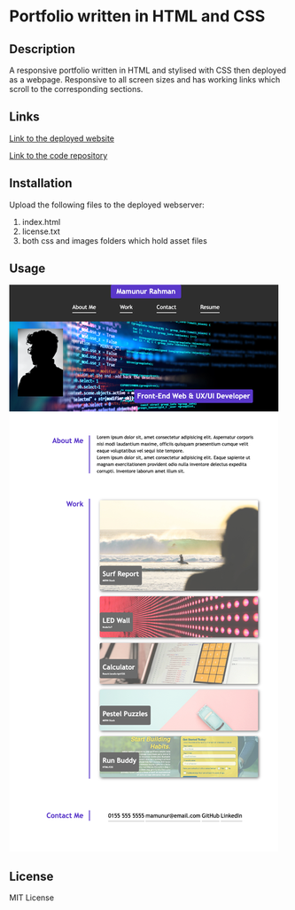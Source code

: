 # Portfolio written in HTML and CSS 

## Description

A responsive portfolio written in HTML and stylised with CSS then deployed as a webpage. Responsive to all screen sizes and has working links which scroll to the corresponding sections.

## Links

[Link to the deployed website](https://mam-rahman.github.io/responsive-portfolio-css/)

[Link to the code repository](https://github.com/Mam-Rahman/responsive-portfolio-css)

## Installation

Upload the following files to the deployed webserver:

1. index.html
2. license.txt
3. both css and images folders which hold asset files

## Usage

![screenshot of index.html](images/screenshot.png)

## License

MIT License